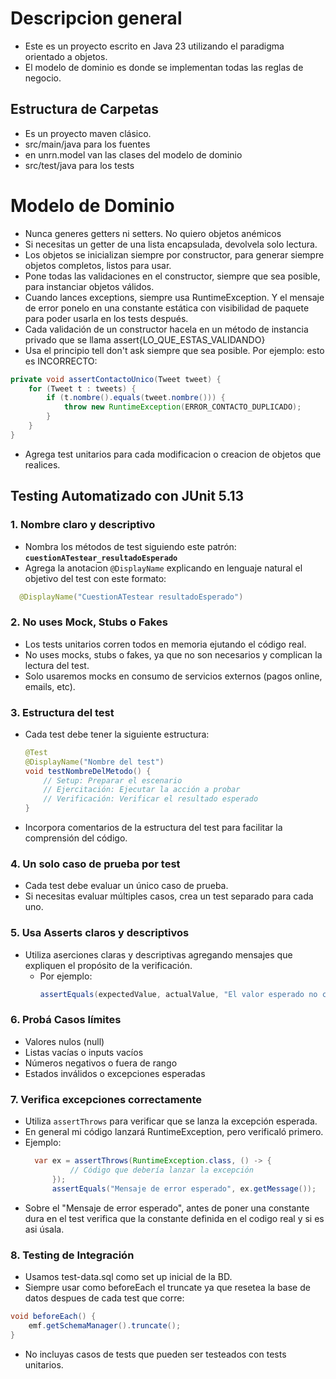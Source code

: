 # Descripcion general

- Este es un proyecto escrito en Java 23 utilizando el paradigma orientado a objetos.
- El modelo de dominio es donde se implementan todas las reglas de negocio.

## Estructura de Carpetas

- Es un proyecto maven clásico.
- src/main/java para los fuentes
- en unrn.model van las clases del modelo de dominio
- src/test/java para los tests

# Modelo de Dominio

- Nunca generes getters ni setters. No quiero objetos anémicos
- Si necesitas un getter de una lista encapsulada, devolvela solo lectura.
- Los objetos se inicializan siempre por constructor, para generar siempre objetos completos, listos para usar.
- Pone todas las validaciones en el constructor, siempre que sea posible, para instanciar objetos válidos.
- Cuando lances exceptions, siempre usa RuntimeException. Y el mensaje de error ponelo en una constante estática con
  visibilidad de paquete para poder usarla en los tests después.
- Cada validación de un constructor hacela en un método de instancia privado que se llama assert{LO_QUE_ESTAS_VALIDANDO}
- Usa el principio tell don't ask siempre que sea posible. Por ejemplo: esto es INCORRECTO:

```java
private void assertContactoUnico(Tweet tweet) {
    for (Tweet t : tweets) {
        if (t.nombre().equals(tweet.nombre())) {
            throw new RuntimeException(ERROR_CONTACTO_DUPLICADO);
        }
    }
}
```

- Agrega test unitarios para cada modificacion o creacion de objetos que realices.

## Testing Automatizado con JUnit 5.13

### 1. Nombre claro y descriptivo

- Nombra los métodos de test siguiendo este patrón:  
  **`cuestionATestear_resultadoEsperado`**
- Agrega la anotacion `@DisplayName` explicando en lenguaje natural el objetivo del test con este formato:

```java
  @DisplayName("CuestionATestear resultadoEsperado")
```

### 2. No uses Mock, Stubs o Fakes

- Los tests unitarios corren todos en memoria ejutando el código real.
- No uses mocks, stubs o fakes, ya que no son necesarios y complican la lectura del test.
- Solo usaremos mocks en consumo de servicios externos (pagos online, emails, etc).

### 3. Estructura del test

- Cada test debe tener la siguiente estructura:
  ```java
  @Test
  @DisplayName("Nombre del test")
  void testNombreDelMetodo() {
      // Setup: Preparar el escenario
      // Ejercitación: Ejecutar la acción a probar
      // Verificación: Verificar el resultado esperado
  }
  ```
- Incorpora comentarios de la estructura del test para facilitar la comprensión del código.

### 4. Un solo caso de prueba por test

- Cada test debe evaluar un único caso de prueba.
- Si necesitas evaluar múltiples casos, crea un test separado para cada uno.

### 5. Usa Asserts claros y descriptivos

- Utiliza aserciones claras y descriptivas agregando mensajes que expliquen el propósito de la verificación.
  - Por ejemplo:
    ```java
    assertEquals(expectedValue, actualValue, "El valor esperado no coincide con el valor actual");
    ```

### 6. Probá Casos límites

- Valores nulos (null)
- Listas vacías o inputs vacíos
- Números negativos o fuera de rango
- Estados inválidos o excepciones esperadas

### 7. Verifica excepciones correctamente

- Utiliza `assertThrows` para verificar que se lanza la excepción esperada.
- En general mi código lanzará RuntimeException, pero verificaló primero.
- Ejemplo:
  ```java
    var ex = assertThrows(RuntimeException.class, () -> {
            // Código que debería lanzar la excepción
        });
        assertEquals("Mensaje de error esperado", ex.getMessage());
  ```
- Sobre el "Mensaje de error esperado", antes de poner una constante dura en el test verifica que la constante definida
  en el codigo real y si es asi úsala.

### 8. Testing de Integración

- Usamos test-data.sql como set up inicial de la BD.
- Siempre usar como beforeEach el truncate ya que resetea la base de datos despues de cada test que corre:

```java
void beforeEach() {
    emf.getSchemaManager().truncate();
}
```

- No incluyas casos de tests que pueden ser testeados con tests unitarios.
